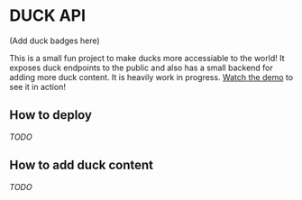 DUCK API
========

(Add duck badges here)

This is a small fun project to make ducks more accessiable to the world! It exposes duck endpoints to the public and also has a small backend for adding more duck content. It is heavily work in progress. [Watch the demo](https://duck.ziegel.me) to see it in action!

## How to deploy

*TODO*

## How to add duck content

*TODO*